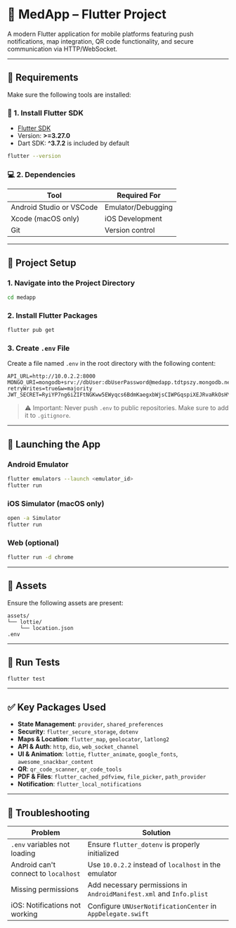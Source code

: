 # 📱 MedApp – Flutter Project

A modern Flutter application for mobile platforms featuring push notifications, map integration, QR code functionality, and secure communication via HTTP/WebSocket.

---

## 🧱 Requirements

Make sure the following tools are installed:

### 🔧 1. Install Flutter SDK

* [Flutter SDK](https://docs.flutter.dev/get-started/install)
* Version: **>=3.27.0**
* Dart SDK: **^3.7.2** is included by default

```bash
flutter --version
```

### 💻 2. Dependencies

| Tool                     | Required For       |
| ------------------------ | ------------------ |
| Android Studio or VSCode | Emulator/Debugging |
| Xcode (macOS only)       | iOS Development    |
| Git                      | Version control    |

---

## 🚀 Project Setup

### 1. Navigate into the Project Directory

```bash
cd medapp
```

### 2. Install Flutter Packages

```bash
flutter pub get
```

### 3. Create `.env` File

Create a file named `.env` in the root directory with the following content:

```env
API_URL=http://10.0.2.2:8000
MONGO_URI=mongodb+srv://dbUser:dbUserPassword@medapp.tdtpszy.mongodb.net/MedApp?retryWrites=true&w=majority
JWT_SECRET=RyiYP7ng6iZIFtNGKww5EWyqcs6BdmKaegxbWjsCIWPGqspiXEJRvaRkOsHYw3G74QbtAhnW7Hq97qWSEtYt8g
```

> ⚠️ Important: Never push `.env` to public repositories. Make sure to add it to `.gitignore`.

---

## 🧪 Launching the App

### Android Emulator

```bash
flutter emulators --launch <emulator_id>
flutter run
```

### iOS Simulator (macOS only)

```bash
open -a Simulator
flutter run
```

### Web (optional)

```bash
flutter run -d chrome
```

---

## 📁 Assets

Ensure the following assets are present:

```text
assets/
└── lottie/
    └── location.json
.env
```

---

## 🧪 Run Tests

```bash
flutter test
```

---

## ✅ Key Packages Used

* **State Management**: `provider`, `shared_preferences`
* **Security**: `flutter_secure_storage`, `dotenv`
* **Maps & Location**: `flutter_map`, `geolocator`, `latlong2`
* **API & Auth**: `http`, `dio`, `web_socket_channel`
* **UI & Animation**: `lottie`, `flutter_animate`, `google_fonts`, `awesome_snackbar_content`
* **QR**: `qr_code_scanner`, `qr_code_tools`
* **PDF & Files**: `flutter_cached_pdfview`, `file_picker`, `path_provider`
* **Notification**: `flutter_local_notifications`

---

## 📌 Troubleshooting

| Problem                              | Solution                                                            |
| ------------------------------------ | ------------------------------------------------------------------- |
| `.env` variables not loading         | Ensure `flutter_dotenv` is properly initialized                     |
| Android can't connect to `localhost` | Use `10.0.2.2` instead of `localhost` in the emulator               |
| Missing permissions                  | Add necessary permissions in `AndroidManifest.xml` and `Info.plist` |
| iOS: Notifications not working       | Configure `UNUserNotificationCenter` in `AppDelegate.swift`         |
